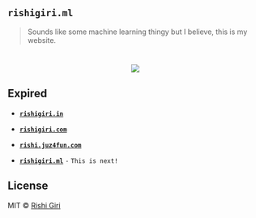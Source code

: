 ## __`rishigiri.ml`__

> Sounds like some machine learning thingy but I believe, this is my website.

<h1 align="center">
	<img src="https://media.giphy.com/media/6Q3M4BIK0lX44/giphy.gif">
</h1>

## Expired

- __[`rishigiri.in`](http://rishigiri.in)__

- __[`rishigiri.com`](http://rishigiri.com)__

- __[`rishi.juz4fun.com`](http://rishi.juz4fun.com)__

- __[`rishigiri.ml`](http://rishigiri.ml)__ `-` `This is next!`

## License

MIT &copy; [Rishi Giri](http://rishigiri.ml)